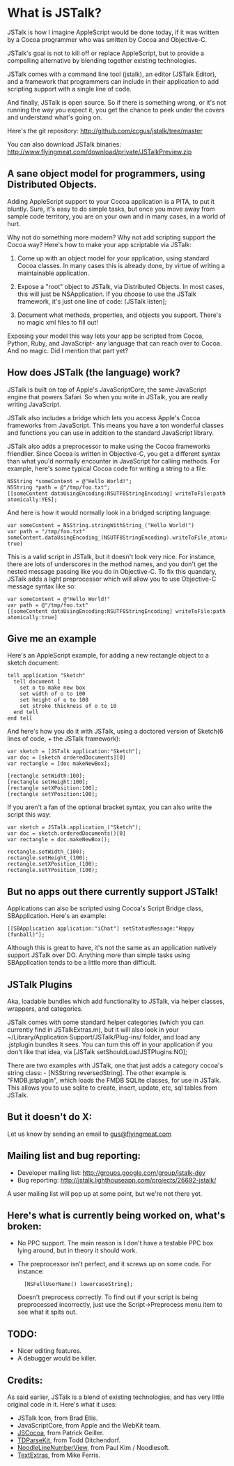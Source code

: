 What is JSTalk?
===============

JSTalk is how I imagine AppleScript would be done today, if it was written by a Cocoa programmer who was smitten by Cocoa and Objective-C.

JSTalk's goal is not to kill off or replace AppleScript, but to provide a compelling alternative by blending together existing technologies.

JSTalk comes with a command line tool (jstalk), an editor (JSTalk Editor), and a framework that programmers can include in their application to add scripting support with a single line of code.

And finally, JSTalk is open source. So if there is something wrong, or it's not running the way you expect it, you get the chance to peek under the covers and understand what's going on.

Here's the git repository: <http://github.com/ccgus/jstalk/tree/master>

You can also download JSTalk binaries: <http://www.flyingmeat.com/download/private/JSTalkPreview.zip>



A sane object model for programmers, using Distributed Objects.
---------------------------------------------------------------

Adding AppleScript support to your Cocoa application is a PITA, to put it bluntly. Sure, it's easy to do simple tasks, but once you move away from sample code territory, you are on your own and in many cases, in a world of hurt.

Why not do something more modern? Why not add scripting support the Cocoa way? Here's how to make your app scriptable via JSTalk:

1. Come up with an object model for your application, using standard Cocoa classes. In many cases this is already done, by virtue of writing a maintainable application.

2. Expose a "root" object to JSTalk, via Distributed Objects. In most cases, this will just be NSApplication. If you choose to use the JSTalk framework, it's just one line of code: [JSTalk listen];

3. Document what methods, properties, and objects you support. There's no magic xml files to fill out!

Exposing your model this way lets your app be scripted from Cocoa, Python, Ruby, and JavaScript- any language that can reach over to Cocoa. And no magic. Did I mention that part yet?



How does JSTalk (the language) work?
------------------------------------

JSTalk is built on top of Apple's JavaScriptCore, the same JavaScript engine that powers Safari. So when you write in JSTalk, you are really writing JavaScript.

JSTalk also includes a bridge which lets you access Apple's Cocoa frameworks from JavaScript. This means you have a ton wonderful classes and functions you can use in addition to the standard JavaScript library.

JSTalk also adds a preprocessor to make using the Cocoa frameworks friendlier. Since Cocoa is written in Objective-C, you get a different syntax than what you'd normally encounter in JavaScript for calling methods. For example, here's some typical Cocoa code for writing a string to a file:

    NSString *someContent = @"Hello World!";
    NSString *path = @"/tmp/foo.txt";
    [[someContent dataUsingEncoding:NSUTF8StringEncoding] writeToFile:path atomically:YES];

And here is how it would normally look in a bridged scripting language:

    var someContent = NSString.stringWithString_("Hello World!")
    var path = "/tmp/foo.txt"
    someContent.dataUsingEncoding_(NSUTF8StringEncoding).writeToFile_atomically_(path, true)

This is a valid script in JSTalk, but it doesn't look very nice. For instance, there are lots of underscores in the method names, and you don't get the nested message passing like you do in Objective-C. To fix this quandary, JSTalk adds a light preprocessor which will allow you to use Objective-C message syntax like so:

    var someContent = @"Hello World!"
    var path = @"/tmp/foo.txt"
    [[someContent dataUsingEncoding:NSUTF8StringEncoding] writeToFile:path atomically:true]



Give me an example
------------------

Here's an AppleScript example, for adding a new rectangle object to a sketch document:

    tell application "Sketch"
      tell document 1
        set o to make new box
        set width of o to 100
        set height of o to 100
        set stroke thickness of o to 10
      end tell
    end tell

And here's how you do it with JSTalk, using a doctored version of Sketch(6 lines of code, + the JSTalk framework):

    var sketch = [JSTalk application:"Sketch"];
    var doc = [sketch orderedDocuments][0]
    var rectangle = [doc makeNewBox];
    
    [rectangle setWidth:100];
    [rectangle setHeight:100];
    [rectangle setXPosition:100];
    [rectangle setYPosition:100];


If you aren't a fan of the optional bracket syntax, you can also write the script this way:

    var sketch = JSTalk.application_("Sketch");
    var doc = sketch.orderedDocuments()[0]
    var rectangle = doc.makeNewBox();
    
    rectangle.setWidth_(100);
    rectangle.setHeight_(100);
    rectangle.setXPosition_(100);
    rectangle.setYPosition_(100);



But no apps out there currently support JSTalk!
-----------------------------------------------

Applications can also be scripted using Cocoa's Script Bridge class, SBApplication. Here's an example:

    [[SBApplication application:"iChat"] setStatusMessage:"Happy (funball)"];

Although this is great to have, it's not the same as an application natively support JSTalk over DO. Anything more than simple tasks using SBApplication tends to be a little more than difficult.



JSTalk Plugins
--------------

Aka, loadable bundles which add functionality to JSTalk, via helper classes, wrappers, and categories.

JSTalk comes with some standard helper categories (which you can currently find in JSTalkExtras.m), but it will also look in your ~/Library/Application Support/JSTalk/Plug-ins/ folder, and load any .jstplugin bundles it sees. You can turn this off in your application if you don't like that idea, via [JSTalk setShouldLoadJSTPlugins:NO];

There are two examples with JSTalk, one that just adds a category cocoa's string class: - [NSString reversedString]. The other example is "FMDB.jstplugin", which loads the FMDB SQLite classes, for use in JSTalk. This allows you to use sqlite to create, insert, update, etc, sql tables from JSTalk.



But it doesn't do X:
--------------------

Let us know by sending an email to <gus@flyingmeat.com>



Mailing list and bug reporting:
-------------------------------

- Developer mailing list: <http://groups.google.com/group/jstalk-dev>
- Bug reporting: <http://jstalk.lighthouseapp.com/projects/26692-jstalk/>

A user mailing list will pop up at some point, but we're not there yet.



Here's what is currently being worked on, what's broken:
--------------------------------------------------------

- No PPC support. The main reason is I don't have a testable PPC box lying around, but in theory it should work.
- The preprocessor isn't perfect, and it screws up on some code. For instance:

        [NSFullUserName() lowercaseString];

  Doesn't preprocess correctly. To find out if your script is being preprocessed incorrectly, just use the Script->Preprocess menu item to see what it spits out.



TODO:
-----

- Nicer editing features.
- A debugger would be killer.



Credits:
--------

As said earlier, JSTalk is a blend of existing technologies, and has very little original code in it. Here's what it uses:

- JSTalk Icon, from Brad Ellis.
- JavaScriptCore, from Apple and the WebKit team.
- [JSCocoa](http://inexdo.com/JSCocoa), from Patrick Geiller.
- [TDParseKit](http://ditchnet.org/tdparsekit/), from Todd Ditchendorf.
- [NoodleLineNumberView](http://www.noodlesoft.com/blog/2008/10/05/displaying-line-numbers-with-nstextview/), from Paul Kim / Noodlesoft.
- [TextExtras](http://www.lorax.com/FreeStuff/TextExtras.html), from Mike Ferris.
